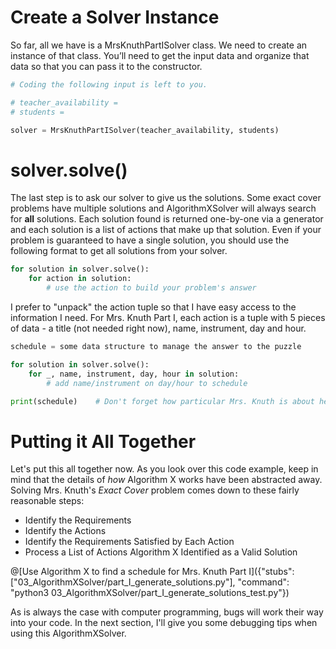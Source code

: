 # Create a Solver Instance

So far, all we have is a MrsKnuthPartISolver class. We need to create an instance of that class. You’ll need to get the input data and organize that data so that you can pass it to the constructor.

```python
# Coding the following input is left to you.

# teacher_availability = 
# students =

solver = MrsKnuthPartISolver(teacher_availability, students)
```

# solver.solve()

The last step is to ask our solver to give us the solutions. Some exact cover problems have multiple solutions and AlgorithmXSolver will always search for __all__ solutions. Each solution found is returned one-by-one via a generator and each solution is a list of actions that make up that solution. Even if your problem is guaranteed to have a single solution, you should use the following format to get all solutions from your solver.

```python
for solution in solver.solve():
    for action in solution:
        # use the action to build your problem's answer
```

I prefer to "unpack" the action tuple so that I have easy access to the information I need. For Mrs. Knuth Part I, each action is a tuple with 5 pieces of data - a title (not needed right now), name, instrument, day and hour.

```python
schedule = some data structure to manage the answer to the puzzle

for solution in solver.solve():
    for _, name, instrument, day, hour in solution:
        # add name/instrument on day/hour to schedule

print(schedule)    # Don't forget how particular Mrs. Knuth is about her schedule formatting.
```

# Putting it All Together

Let's put this all together now. As you look over this code example, keep in mind that the details of _how_ Algorithm X works have been abstracted away. Solving Mrs. Knuth's _Exact Cover_ problem comes down to these fairly reasonable steps:

* Identify the Requirements
* Identify the Actions
* Identify the Requirements Satisfied by Each Action
* Process a List of Actions Algorithm X Identified as a Valid Solution

@[Use Algorithm X to find a schedule for Mrs. Knuth Part I]({"stubs": ["03_AlgorithmXSolver/part_I_generate_solutions.py"], "command": "python3 03_AlgorithmXSolver/part_I_generate_solutions_test.py"})

As is always the case with computer programming, bugs will work their way into your code. In the next section, I'll give you some debugging tips when using this AlgorithmXSolver.
